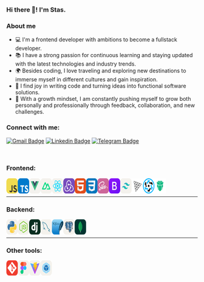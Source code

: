 ### Hi there 👋! I'm Stas.

### About me

- 💻 I'm a frontend developer with ambitions to become a fullstack developer.
- 📚 I have a strong passion for continuous learning and staying updated with the latest technologies and industry trends.
- 🌍 Besides coding, I love traveling and exploring new destinations to immerse myself in different cultures and gain inspiration.
- 🤩 I find joy in writing code and turning ideas into functional software solutions.
- 🤔 With a growth mindset, I am constantly pushing myself to grow both personally and professionally through feedback, collaboration, and new challenges.

### Connect with me:
[![Gmail Badge](https://img.shields.io/badge/-stanislavocunev1@gmail.com-c14438?style=flat-square&logo=Gmail&logoColor=white&link=mailto:stanislavocunev1@gmail.com)](mailto:stanislavocunev1@gmail.com)
 [![Linkedin Badge](https://img.shields.io/badge/-stanislavocunev-blue?style=flat-square&logo=Linkedin&logoColor=white&link=https://www.linkedin.com/in/stanislav-ocunev-203106238/)](https://www.linkedin.com/in/stanislav-ocunev-203106238/)
 [![Telegram Badge](https://img.shields.io/badge/-stanislavocunev-blue?style=flat-square&logo=Telegram&logoColor=white&link=https://www.linkedin.com/in/stanislav-ocunev-203106238/)](https://www.linkedin.com/in/stanislav-ocunev-203106238/)



<br />

### Frontend:


<img align="left" alt="JavaScript" width="30" height="40" src="icons-svg/js.svg" />
<img align="left" alt="TS" width="30" height="40" src="icons-svg/ts.svg" />
<img align="left" alt="Vue.js" width="30" height="40" src="icons-svg/vue.svg" />
<img align="left" alt="Nuxt.js" width="30" height="40" src="icons-svg/nuxtjs.svg" />
<img align="left" alt="React" width="30" height="40" src="icons-svg/react.svg" />
<img align="left" alt="Redux" width="30" height="40" src="icons-svg/redux.svg" />
<img align="left" alt="HTML" width="30"  height="40" src="icons-svg/html.svg" />
<img align="left" alt="CSS" width="30" height="40" src="icons-svg/css.svg" />
<img align="left" alt="Sass" width="30" height="40" src="icons-svg/sass.svg" />
<img align="left" alt="Bootstrap" width="30" height="40" src="icons-svg/boodstrap.svg" />
<img align="left" alt="Tailwind" width="30" height="40" src="icons-svg/tailwind.svg" />
<img align="left" alt="Three.js" width="30" height="40" src="icons-svg/threejs.svg" />
<img align="left" alt="Quasar" width="30" height="40" src="icons-svg/quasar.svg" />
<img align="left" alt="Primevue" width="30" height="40" src="icons-svg/primevue.svg" />

<br />
<br />


---
### Backend:

<img align="left" alt="Python" width="30" height="40" src="icons-svg/python.svg" />
<img align="left" alt="Node.js" width="30" height="40" src="icons-svg/nodejs.svg" />
<img align="left" alt="Django" width="30" height="40" src="icons-svg/django.svg" />
<img align="left" alt="MySQL" width="30" height="40" src="icons-svg/mysql.svg" />
<img align="left" alt="SQLite" width="30" height="40" src="icons-svg/sqllight.svg" />
<img align="left" alt="PostgreSQL" width="30" height="40" src="icons-svg/postgresql.svg" />
<img align="left" alt="MongoDB" width="30" height="40" src="icons-svg/mongodb.svg" />

<br />
<br  />

---
### Other tools:



<img align="left" alt="Git" width="30" height="40" src="icons-svg/git.svg" />
<img align="left" alt="Figma" width="30" height="40" src="icons-svg/figma.svg" />
<img align="left" alt="Vite" width="30" height="40" src="icons-svg/vite.svg" />
<img align="left" alt="Webpack" width="30" height="40" src="icons-svg/webpack.svg" />

[telegram]: https://t.me/pepperhotmsk
[linkedin]: https://www.linkedin.com/in/stanislav-ocunev-203106238/
